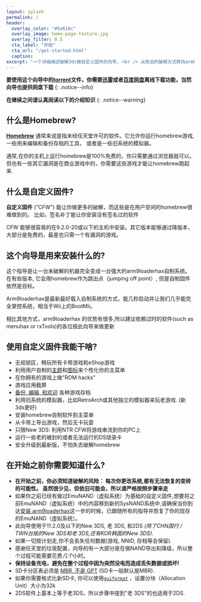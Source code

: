 ```yaml
---
layout: splash
permalink: /
header:
  overlay_color: "#5e616c"
  overlay_image: home-page-feature.jpg
  overlay_filter: 0.5
  cta_label: "开始"
  cta_url: "/get-started.html"
  caption:
excerpt: '一个详细阐述破解3ds做自定义固件的向导, <br /> 从陈旧的破解方式转向arm9loaderhax。<br />'
---
```


**要使用这个向导中的[torrent](https://en.wikipedia.org/wiki/Torrent_file)文件，你需要[迅雷](https://www.xunlei.com)或者[百度网盘](https://pan.baidu.com)离线下载功能，当然向导也提供网盘下载**
{: .notice--info}

**在继续之间请认真阅读以下的介绍知识**
{: .notice--warning}

## 什么是Homebrew?

[**Homebrew**](https://en.wikipedia.org/wiki/List_of_homebrew_video_games) 通常来说是指未经任天堂许可的软件。它允许你运行homebrew游戏,一些用来编辑和备份存档的工具， 或者是一些旧系统的模拟器。

通常,在你的主机上运行homebrew是100%免费的，你只需要通过浏览器就可以。但也有一些其它漏洞是在商业游戏中的，你需要这些游戏才能让homebrew跑起来.

## 什么是自定义固件?

**自定义固件** ("CFW") 能让你做更多的破解，而这些是在用户空间的homebrew很难做到的。 比如，签名补丁能让你安装没有签名过的软件

CFW 能够很容易的在9.2.0-20或以下的主机中安装。其它版本能够通过降版本，大部分是免费的，最差也只需一个有漏洞的游戏。

## 这个向导是用来安装什么的?

这个指导是让一台未破解的机器完全变成一台强大的arm9loaderhax自制系统。在有些版本, 它会用homebrew作为跳出点（jumping off point）, 但是自制固件依然是目标。

Arm9loaderhax是最新最好载入自制系统的方式，能几秒启动并让我们几乎能完全掌控系统，相当于Wii上的BootMii。

相比其他方式，arm9loaderhax 的优势有很多,所以建议依赖过时的软件(such as menuhax or rxTools)的各位按此向导来做更新

## 使用自定义固件我能干啥?

+ 无视锁区，畅玩所有卡带游戏和eShop游戏
+ 利用用户自制的[主题](https://3dsthem.es/)和[图标](https://badges.3dsthem.es/)来个性化你的主菜单
+ 在你拥有的游戏上做"ROM hacks"
+ 游戏应用截屏
+ [备份, 编辑, 和欢迎](https://gbatemp.net/threads/release-jks-savemanager-homebrew-cia-save-manager.413143/) 各种游戏存档
+ 利用旧系统的模拟器，比如RetroArch或其他独立的模拟器来玩老游戏. (新3ds更好)
+ 安装homebrew自制软件到主菜单
+ 从卡带上导出游戏，然后无卡玩耍
+ 只限New 3DS: 利用NTR CFW将游戏串流到你的PC上
+ 运行一些老的被封的或者无法运行的DS烧录卡
+ 安全升级到最新版，不怕失去破解homebrew

## 在开始之前你需要知道什么?

+ **在开始之前，你必须知道破解的风险： 每次你更改系统,都有无法恢复的变砖的可能性。 虽然很少见，但依旧可能会，所以请严格按照步骤来走**
+ 如果你之前已经有做过EmuNAND（虚拟系统）为基础的自定义固件,想要将之前EmuNAND（虚拟系统）中的内容移到新的SysNAND系统中,请确保当你到达[安装 arm9loaderhax](installing-arm9loaderhax.html)这一步的时候，已跟随所有的指导并恢复了你的现存的EmuNAND（虚拟系统）。
+ 此向导使用于11.2.0及以下的New 3DS, 老 3DS, 和2DS  *(除了CHN国行 / TWN台版的New 3DS和老 3DS,还有KOR韩国的New 3DS)*.
+ 如果一切按计划走,你不会丢失任何数据(游戏, NNID, 存档等会保留).
+ 感谢任天堂的垃圾配置，向导的有一大部分是在做NAND导出和降级，所以整个过程可能需要花费*几个*小时。
+ **保持设备充电，避免在整个过程中因为突然没电而造成丢失数据或损坏!**
+ SD卡分区表必须是 [MBR, 不是 GPT](http://www.howtogeek.com/245610/) (SD卡一般默认是MBR).
+ 如果你需要格式化新SD卡, 你可以使用[`guiformat`](http://www.ridgecrop.demon.co.uk/index.htm?guiformat.htm) ，设置分块（Allocation Unit）大小为32k
+ 2DS软件上基本上等于老3DS，所以步骤中提到"老 3DS"的也适用于2DS.

